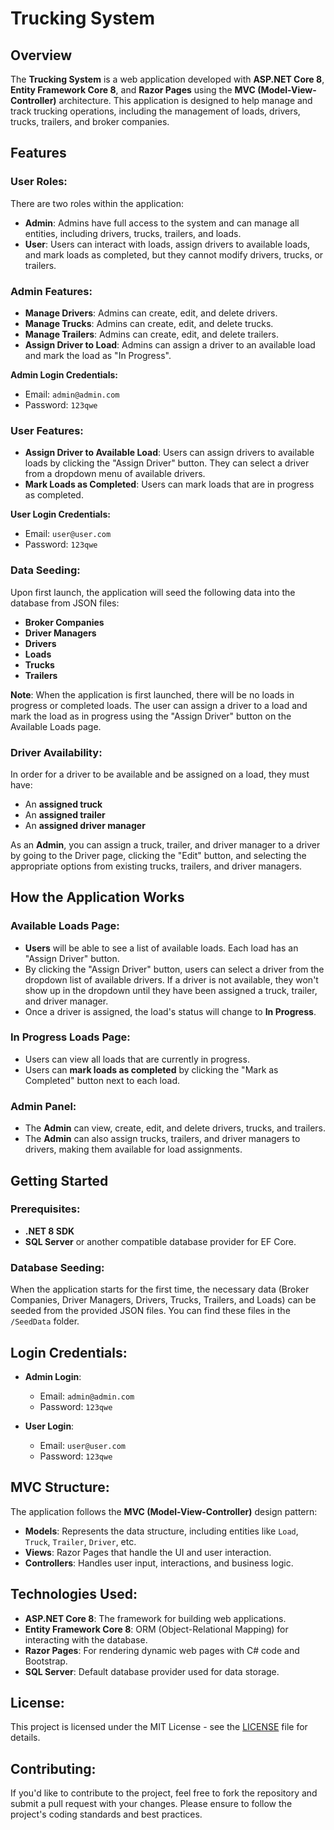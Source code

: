 # Trucking System

## Overview

The **Trucking System** is a web application developed with **ASP.NET Core 8**, **Entity Framework Core 8**, and **Razor Pages** using the **MVC (Model-View-Controller)** architecture. This application is designed to help manage and track trucking operations, including the management of loads, drivers, trucks, trailers, and broker companies.

## Features

### User Roles:
There are two roles within the application:

- **Admin**: Admins have full access to the system and can manage all entities, including drivers, trucks, trailers, and loads.
- **User**: Users can interact with loads, assign drivers to available loads, and mark loads as completed, but they cannot modify drivers, trucks, or trailers.

### Admin Features:
- **Manage Drivers**: Admins can create, edit, and delete drivers.
- **Manage Trucks**: Admins can create, edit, and delete trucks.
- **Manage Trailers**: Admins can create, edit, and delete trailers.
- **Assign Driver to Load**: Admins can assign a driver to an available load and mark the load as "In Progress".
  
**Admin Login Credentials:**
- Email: `admin@admin.com`
- Password: `123qwe`

### User Features:
- **Assign Driver to Available Load**: Users can assign drivers to available loads by clicking the "Assign Driver" button. They can select a driver from a dropdown menu of available drivers.
- **Mark Loads as Completed**: Users can mark loads that are in progress as completed.

**User Login Credentials:**
- Email: `user@user.com`
- Password: `123qwe`

### Data Seeding:
Upon first launch, the application will seed the following data into the database from JSON files:
- **Broker Companies**
- **Driver Managers**
- **Drivers**
- **Loads**
- **Trucks**
- **Trailers**

**Note**: When the application is first launched, there will be no loads in progress or completed loads. The user can assign a driver to a load and mark the load as in progress using the "Assign Driver" button on the Available Loads page.

### Driver Availability:
In order for a driver to be available and be assigned on a load, they must have:
- An **assigned truck**
- An **assigned trailer**
- An **assigned driver manager**

As an **Admin**, you can assign a truck, trailer, and driver manager to a driver by going to the Driver page, clicking the "Edit" button, and selecting the appropriate options from existing trucks, trailers, and driver managers.

## How the Application Works

### Available Loads Page:
- **Users** will be able to see a list of available loads. Each load has an "Assign Driver" button.
- By clicking the "Assign Driver" button, users can select a driver from the dropdown list of available drivers. If a driver is not available, they won't show up in the dropdown until they have been assigned a truck, trailer, and driver manager.
- Once a driver is assigned, the load's status will change to **In Progress**.

### In Progress Loads Page:
- Users can view all loads that are currently in progress.
- Users can **mark loads as completed** by clicking the "Mark as Completed" button next to each load.

### Admin Panel:
- The **Admin** can view, create, edit, and delete drivers, trucks, and trailers.
- The **Admin** can also assign trucks, trailers, and driver managers to drivers, making them available for load assignments.
  
## Getting Started

### Prerequisites:
- **.NET 8 SDK**
- **SQL Server** or another compatible database provider for EF Core.

### Database Seeding:
When the application starts for the first time, the necessary data (Broker Companies, Driver Managers, Drivers, Trucks, Trailers, and Loads) can be seeded from the provided JSON files. You can find these files in the `/SeedData` folder.

## Login Credentials:
- **Admin Login**:
  - Email: `admin@admin.com`
  - Password: `123qwe`

- **User Login**:
  - Email: `user@user.com`
  - Password: `123qwe`

## MVC Structure:
The application follows the **MVC (Model-View-Controller)** design pattern:
- **Models**: Represents the data structure, including entities like `Load`, `Truck`, `Trailer`, `Driver`, etc.
- **Views**: Razor Pages that handle the UI and user interaction.
- **Controllers**: Handles user input, interactions, and business logic.

## Technologies Used:
- **ASP.NET Core 8**: The framework for building web applications.
- **Entity Framework Core 8**: ORM (Object-Relational Mapping) for interacting with the database.
- **Razor Pages**: For rendering dynamic web pages with C# code and Bootstrap.
- **SQL Server**: Default database provider used for data storage.

## License:
This project is licensed under the MIT License - see the [LICENSE](LICENSE) file for details.

## Contributing:
If you'd like to contribute to the project, feel free to fork the repository and submit a pull request with your changes. Please ensure to follow the project's coding standards and best practices.
